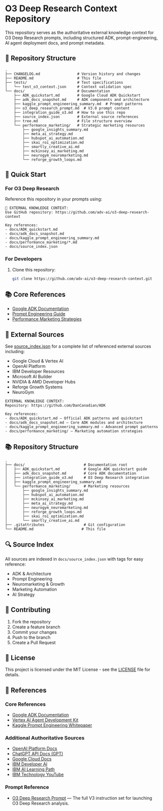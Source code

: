 # O3 Deep Research Context Repository

This repository serves as the authoritative external knowledge context for O3 Deep Research prompts, including structured ADK, prompt-engineering, AI agent deployment docs, and prompt metadata.

## 📂 Repository Structure

```
.
├── CHANGELOG.md                 # Version history and changes
├── README.md                    # This file
├── tests/                       # Test specifications
│   └── test_o3_context.json     # Context validation spec
└── docs/                        # Documentation
    ├── ADK_quickstart.md        # Google Cloud ADK Quickstart
    ├── adk_docs_snapshot.md     # ADK components and architecture
    ├── kaggle_prompt_engineering_summary.md  # Prompt patterns
    ├── o3_deep_research_prompt.md  # V3.0 prompt content
    ├── integration_guide_o3.md  # How to use this repo
    ├── source_index.json        # External source references
    ├── tree.md                  # File structure overview
    └── performance_marketing/   # Strategic marketing resources
        ├── google_insights_summary.md
        ├── meta_ai_strategy.md
        ├── hubspot_ai_automation.md
        ├── skai_roi_optimization.md
        ├── smartly_creative_ai.md
        ├── mckinsey_ai_marketing.md
        ├── neurogym_neuromarketing.md
        └── reforge_growth_loops.md
```

## 🚀 Quick Start

### For O3 Deep Research
Reference this repository in your prompts using:

```
📘 EXTERNAL KNOWLEDGE CONTEXT:
Use GitHub repository: https://github.com/adv-ai/o3-deep-research-context

Key references:
- docs/ADK_quickstart.md
- docs/adk_docs_snapshot.md
- docs/kaggle_prompt_engineering_summary.md
- docs/performance_marketing/*.md
- docs/source_index.json
```

### For Developers
1. Clone this repository:
   ```bash
   git clone https://github.com/adv-ai/o3-deep-research-context.git
   ```

## 📚 Core References

- [Google ADK Documentation](https://cloud.google.com/vertex-ai/generative-ai/docs/agent-development-kit/quickstart)
- [Prompt Engineering Guide](https://www.kaggle.com/whitepaper-prompt-engineering)
- [Performance Marketing Strategies](/docs/performance_marketing/)

## 🔗 External Sources

See [source_index.json](/docs/source_index.json) for a complete list of referenced external sources including:
- Google Cloud & Vertex AI
- OpenAI Platform
- IBM Developer Resources
- Microsoft AI Builder
- NVIDIA & AMD Developer Hubs
- Reforge Growth Systems
- NeuroGym

```text
EXTERNAL KNOWLEDGE CONTEXT:
Repository: https://github.com/DanCanadian/ADK

Key references:
- docs/ADK_quickstart.md — Official ADK patterns and quickstart
- docs/adk_docs_snapshot.md — Core ADK modules and architecture
- docs/kaggle_prompt_engineering_summary.md — Advanced prompt patterns
- docs/performance_marketing/ — Marketing automation strategies
```

## 📚 Repository Structure

```
.
├── docs/                           # Documentation root
│   ├── ADK_quickstart.md           # Google ADK quickstart guide
│   ├── adk_docs_snapshot.md        # Core ADK documentation
│   ├── integration_guide_o3.md     # O3 Deep Research integration
│   ├── kaggle_prompt_engineering_summary.md
│   └── performance_marketing/      # Marketing resources
│       ├── google_insights_summary.md
│       ├── hubspot_ai_automation.md
│       ├── mckinsey_ai_marketing.md
│       ├── meta_ai_strategy.md
│       ├── neurogym_neuromarketing.md
│       ├── reforge_growth_loops.md
│       ├── skai_roi_optimization.md
│       └── smartly_creative_ai.md
├── .gitattributes                  # Git configuration
└── README.md                      # This file
```

## 🔍 Source Index

All sources are indexed in `docs/source_index.json` with tags for easy reference:

- ADK & Architecture
- Prompt Engineering
- Neuromarketing & Growth
- Marketing Automation
- AI Strategy

## 🤝 Contributing

1. Fork the repository
2. Create a feature branch
3. Commit your changes
4. Push to the branch
5. Create a Pull Request

## 📄 License

This project is licensed under the MIT License - see the [LICENSE](LICENSE) file for details.

## 🔗 References

### Core References
- [Google ADK Documentation](https://google.github.io/adk-docs/)
- [Vertex AI Agent Development Kit](https://cloud.google.com/vertex-ai/generative-ai/docs/agent-development-kit/overview)
- [Kaggle Prompt Engineering Whitepaper](https://www.kaggle.com/whitepaper-prompt-engineering)

### Additional Authoritative Sources
- [OpenAI Platform Docs](https://platform.openai.com/docs/overview)
- [ChatGPT API Docs (GPT)](https://chatgpt.com/g/g-I1XNbsyDK-api-docs)
- [Google Cloud Docs](https://cloud.google.com/docs)
- [IBM Developer AI](https://developer.ibm.com/technologies/artificial-intelligence/)
- [IBM AI Learning Path](https://developer.ibm.com/learningpaths/get-started-artificial-intelligence/)
- [IBM Technology YouTube](https://www.youtube.com/@IBMTechnology)

### Prompt Reference
- [O3 Deep Research Prompt](docs/o3_deep_research_prompt.md) — The full V3 instruction set for launching O3 Deep Research analysis.
